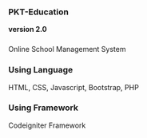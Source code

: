 ### PKT-Education 
**version 2.0**
###
Online School Management System

### Using Language
HTML, CSS, Javascript, Bootstrap, PHP

### Using Framework
Codeigniter Framework
